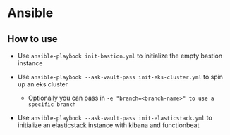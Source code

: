 # Ansible

## How to use

- Use `ansible-playbook init-bastion.yml` to initialize the empty bastion instance

- Use `ansible-playbook --ask-vault-pass init-eks-cluster.yml` to spin up an eks cluster

  - Optionally you can pass in `-e "branch=<branch-name>" to use a specific branch`

- Use `ansible-playbook --ask-vault-pass init-elasticstack.yml` to initialize an elasticstack instance with kibana and functionbeat
